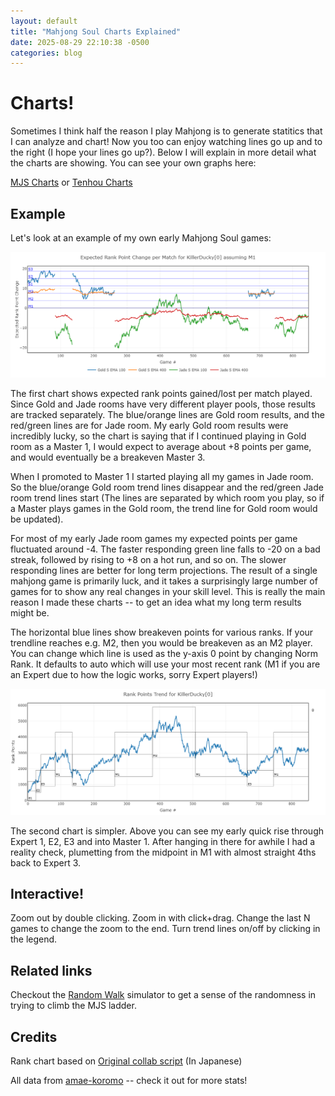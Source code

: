 ```yaml
---
layout: default
title: "Mahjong Soul Charts Explained"
date: 2025-08-29 22:10:38 -0500
categories: blog
---
```


# Charts!

Sometimes I think half the reason I play Mahjong is to generate statitics that I can analyze and chart! Now you too can enjoy watching lines go up and to the right (I hope your lines go up?). Below I will explain in more detail what the charts are showing. You can see your own graphs here:

[MJS Charts](/mahjong/mjs_stats) or [Tenhou Charts](/mahjong/tenhou_stats)

## Example

Let's look at an example of my own early Mahjong Soul games:

![Image](/assets/images/kd_exp_rank_pts.png)

The first chart shows expected rank points gained/lost per match played. Since Gold and Jade rooms have very different player pools, those results are tracked separately. The blue/orange lines are Gold room results, and the red/green lines are for Jade room. My early Gold room results were incredibly lucky, so the chart is saying that if I continued playing in Gold room as a Master 1, I would expect to average about +8 points per game, and would eventually be a breakeven Master 3.

When I promoted to Master 1 I started playing all my games in Jade room. So the blue/orange Gold room trend lines disappear and the red/green Jade room trend lines start (The lines are separated by which room you play, so if a Master plays games in the Gold room, the trend line for Gold room would be updated).

For most of my early Jade room games my expected points per game fluctuated around -4. The faster responding green line falls to -20 on a bad streak, followed by rising to +8 on a hot run, and so on. The slower responding lines are better for long term projections. The result of a single mahjong game is primarily luck, and it takes a surprisingly large number of games for to show any real changes in your skill level. This is really the main reason I made these charts -- to get an idea what my long term results might be.

The horizontal blue lines show breakeven points for various ranks. If your trendline reaches e.g. M2, then you would be breakeven as an M2 player. You can change which line is used as the y-axis 0 point by changing Norm Rank. It defaults to auto which will use your most recent rank (M1 if you are an Expert due to how the logic works, sorry Expert players!)

![Image](/assets/images/kd_rank_trend.png)

The second chart is simpler. Above you can see my early quick rise through Expert 1, E2, E3 and into Master 1. After hanging in there for awhile I had a reality check, plumetting from the midpoint in M1 with almost straight 4ths back to Expert 3.

## Interactive!

Zoom out by double clicking. Zoom in with click+drag. Change the last N games to change the zoom to the end. Turn trend lines on/off by clicking in the legend.

## Related links

Checkout the [Random Walk](/mahjong/random_walk) simulator to get a sense of the randomness in trying to climb the MJS ladder.

## Credits

Rank chart based on [Original collab script](https://colab.research.google.com/drive/1puwnp-_k3aHV8trHYInX9HGsBgnJ-hYY#scrollTo=Uoyjy8mCJ21c) (In Japanese)

All data from [amae-koromo](https://amae-koromo.sapk.ch) -- check it out for more stats!
